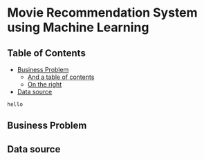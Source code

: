 # Movie Recommendation System using Machine Learning

## Table of Contents
- [Business Problem](#business-problem)
  * [And a table of contents](#and-a-table-of-contents)
  * [On the right](#on-the-right)
- [Data source](#data-source)


`hello`


## Business Problem


## Data source
